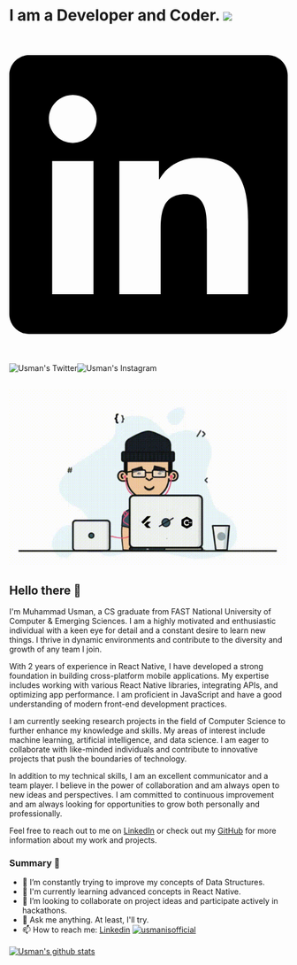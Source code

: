 # I am a Developer and Coder. <img src="https://media.giphy.com/media/h741oEMnAUIILdX0kU/giphy.gif" width="50">

<a href="https://www.linkedin.com/in/usmanisofficial/">
  
 <svg xmlns="http://www.w3.org/2000/svg" viewBox="0 0 448 512"><!--!Font Awesome Free 6.7.2 by @fontawesome - https://fontawesome.com License - https://fontawesome.com/license/free Copyright 2025 Fonticons, Inc.--><path d="M416 32H31.9C14.3 32 0 46.5 0 64.3v383.4C0 465.5 14.3 480 31.9 480H416c17.6 0 32-14.5 32-32.3V64.3c0-17.8-14.4-32.3-32-32.3zM135.4 416H69V202.2h66.5V416zm-33.2-243c-21.3 0-38.5-17.3-38.5-38.5S80.9 96 102.2 96c21.2 0 38.5 17.3 38.5 38.5 0 21.3-17.2 38.5-38.5 38.5zm282.1 243h-66.4V312c0-24.8-.5-56.7-34.5-56.7-34.6 0-39.9 27-39.9 54.9V416h-66.4V202.2h63.7v29.2h.9c8.9-16.8 30.6-34.5 62.9-34.5 67.2 0 79.7 44.3 79.7 101.9V416z"/></svg>
</a>

<a href="https://www.x.com/usmanisofficial">
  <img align="left" alt="Usman's Twitter" height="30"  src="https://cdn.icon-icons.com/icons2/2530/PNG/512/twitter_button_icon_151835.png" />
</a>

<a href="https://www.instagram.com/usmanisofficial/">
  <img align="left" alt="Usman's Instagram" height="30" src="https://cdn.icon-icons.com/icons2/2530/PNG/512/instagram_button_icon_151849.png" />
</a>
<br>
<br>

<p  align="left"><img src="68747470733a2f2f6d69726f2e6d656469756d2e636f6d2f6d61782f313336302f312a495247486d69477361313673746564517649615a66772e676966 (2).gif">

## Hello there 👋

I'm Muhammad Usman, a CS graduate from FAST National University of Computer & Emerging Sciences. I am a highly motivated and enthusiastic individual with a keen eye for detail and a constant desire to learn new things. I thrive in dynamic environments and contribute to the diversity and growth of any team I join.

With 2 years of experience in React Native, I have developed a strong foundation in building cross-platform mobile applications. My expertise includes working with various React Native libraries, integrating APIs, and optimizing app performance. I am proficient in JavaScript and have a good understanding of modern front-end development practices.

I am currently seeking research projects in the field of Computer Science to further enhance my knowledge and skills. My areas of interest include machine learning, artificial intelligence, and data science. I am eager to collaborate with like-minded individuals and contribute to innovative projects that push the boundaries of technology.

In addition to my technical skills, I am an excellent communicator and a team player. I believe in the power of collaboration and am always open to new ideas and perspectives. I am committed to continuous improvement and am always looking for opportunities to grow both personally and professionally.

Feel free to reach out to me on [LinkedIn](https://www.linkedin.com/in/usmanisofficial/) or check out my [GitHub](https://github.com/usmanisofficial) for more information about my work and projects.

### Summary 👨‍

- 🔭 I’m constantly trying to improve my concepts of Data Structures.
- 🌱 I'm currently learning advanced concepts in React Native.
- 👯 I’m looking to collaborate on project ideas and participate actively in hackathons.
- 💬 Ask me anything. At least, I'll try.
- 📫 How to reach me: [Linkedin](https://www.linkedin.com/in/usmanisofficial/)
  <a href="https://github.com/usmanisofficial" align="left"> <img src="https://komarev.com/ghpvc/?username=usmanisofficial&label=Profile Views&color=blue&style=plastic" alt="usmanisofficial" /> </a>

<a href="https://github.com/usmanisofficial">
 <img align="center" src="https://github-readme-stats.vercel.app/api?username=usmanisofficial&show_icons=true&theme=dracula&line_height=27" alt="Usman's github stats"/>
</a>
